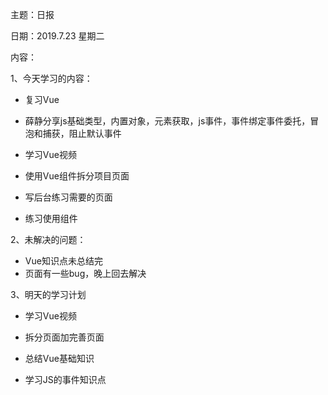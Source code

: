 主题：日报

日期：2019.7.23  星期二

内容：

1、今天学习的内容：

- 复习Vue

- 薛静分享js基础类型，内置对象，元素获取，js事件，事件绑定事件委托，冒泡和捕获，阻止默认事件

- 学习Vue视频

- 使用Vue组件拆分项目页面

- 写后台练习需要的页面

- 练习使用组件

  

2、未解决的问题：

- Vue知识点未总结完
- 页面有一些bug，晚上回去解决

3、明天的学习计划

- 学习Vue视频

- 拆分页面加完善页面

- 总结Vue基础知识

- 学习JS的事件知识点

  